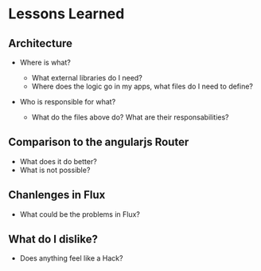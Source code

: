 # Lessons Learned
## Architecture
* Where is what?
	* What external libraries do I need?
	* Where does the logic go in my apps, what files do I need to define?
	
* Who is responsible for what?
	* What do the files above do? What are their responsabilities?

## Comparison to the angularjs Router
* What does it do better?
* What is not possible?

## Chanlenges in Flux
* What could be the problems in Flux?

## What do I dislike?
* Does anything feel like a Hack?